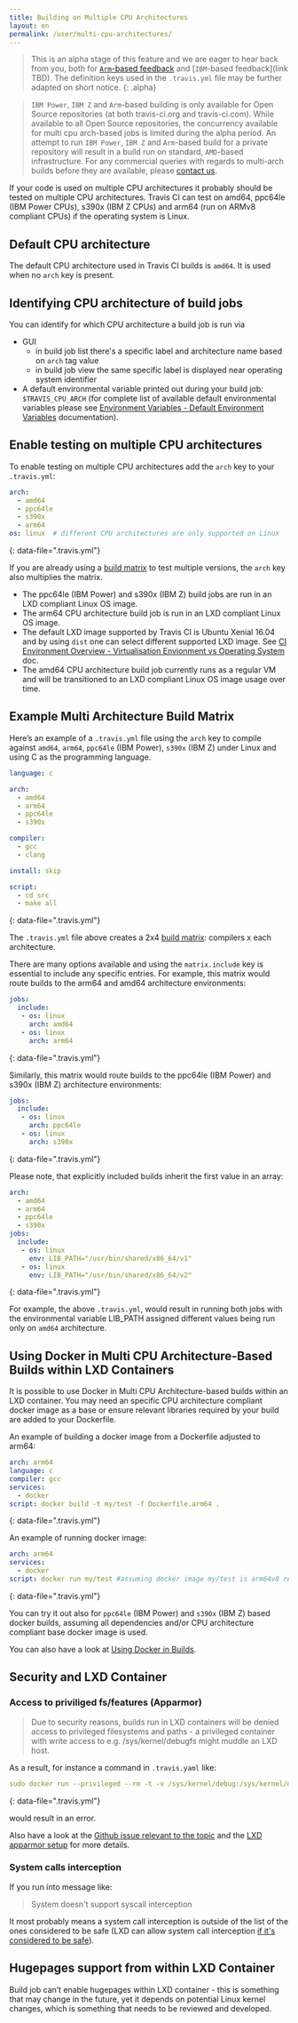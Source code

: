```yaml
---
title: Building on Multiple CPU Architectures
layout: en
permalink: /user/multi-cpu-architectures/
---
```


> This is an alpha stage of this feature and we are eager to hear back from you, both for [`Arm`-based feedback](https://travis-ci.community/t/about-the-arm-cpu-architecture-category/5336) and [`IBM`-based feedback](link TBD). The definition keys used in the `.travis.yml` file may be further adapted on short notice.
{: .alpha}

> `IBM Power`, `IBM Z` and `Arm`-based building is only available for Open Source repositories (at both travis-ci.org and travis-ci.com). While available to all Open Source repositories, the concurrency available for multi cpu arch-based jobs is limited during the alpha period.
> An attempt to run `IBM Power`, `IBM Z` and `Arm`-based build for a private repository will result in a build run on standard, `AMD`-based infrastructure. For any commercial queries with regards to multi-arch builds before they are available, please [contact us](mailto:support@travis-ci.com).

If your code is used on multiple CPU architectures it probably should be tested on multiple CPU architectures. Travis CI can test on amd64, ppc64le (IBM Power CPUs), s390x (IBM Z CPUs) and arm64 (run on ARMv8 compliant CPUs) if the operating system is Linux.

## Default CPU architecture

The default CPU architecture used in Travis CI builds is `amd64`. It is used when no `arch` key is present. 

## Identifying CPU architecture of build jobs

You can identify for which CPU architecture a build job is run via

- GUI
  - in build job list there's a specific label and architecture name based on `arch` tag value
  - in build job view the same specific label is displayed near operating system identifier
- A default environmental variable printed out during your build job: `$TRAVIS_CPU_ARCH` (for complete list of available default environmental variables please see [Environment Variables - Default Environment Variables](https://docs.travis-ci.com/user/environment-variables/#default-environment-variables) documentation). 


## Enable testing on multiple CPU architectures

To enable testing on multiple CPU architectures add the `arch` key to your `.travis.yml`:

```yaml
arch:
  - amd64
  - ppc64le
  - s390x
  - arm64
os: linux  # different CPU architectures are only supported on Linux
```
{: data-file=".travis.yml"}

If you are already using a [build matrix](/user/customizing-the-build/#build-matrix) to test multiple versions, the `arch` key also multiplies the matrix.

- The ppc64le (IBM Power) and s390x (IBM Z) build jobs are run in an LXD compliant Linux OS image. 
- The arm64 CPU architecture build job is run in an LXD compliant Linux OS image.
- The default LXD image supported by Travis CI is Ubuntu Xenial 16.04 and by using `dist` one can select different supported LXD image. See [CI Environment Overview - Virtualisation Envionment vs Operating System](https://docs.travis-ci.com/user/reference/overview/#virtualisation-environment-vs-operating-system) doc.
- The amd64 CPU architecture build job currently runs as a regular VM and will be transitioned to an LXD compliant Linux OS image usage over time.

## Example Multi Architecture Build Matrix

Here’s an example of a `.travis.yml` file using the `arch` key to compile against `amd64`, `arm64`, `ppc64le` (IBM Power), `s390x` (IBM Z) under Linux and using C as the programming language. 

```yaml
language: c

arch:
  - amd64
  - arm64
  - ppc64le
  - s390x

compiler:
  - gcc
  - clang

install: skip

script:
  - cd src
  - make all
```
{: data-file=".travis.yml"}

The `.travis.yml` file above creates a 2x4 [build matrix](/user/customizing-the-build/#build-matrix): compilers x each architecture.

There are many options available and using the `matrix.include` key is essential to include any specific entries. For example, this matrix would route builds to the arm64 and amd64 architecture environments:

```yaml
jobs:
  include:
   - os: linux
     arch: amd64
   - os: linux
     arch: arm64
```
{: data-file=".travis.yml"}

Similarly, this matrix would route builds to the ppc64le (IBM Power) and s390x (IBM Z) architecture environments:

```yaml
jobs:
  include:
   - os: linux
     arch: ppc64le
   - os: linux
     arch: s390x
```
{: data-file=".travis.yml"}

Please note, that explicitly included builds inherit the first value in an array:

```yaml
arch:
  - amd64
  - arm64
  - ppc64le
  - s390x
jobs:
  include:
   - os: linux
     env: LIB_PATH="/usr/bin/shared/x86_64/v1"
   - os: linux
     env: LIB_PATH="/usr/bin/shared/x86_64/v2"
```
{: data-file=".travis.yml"}

For example, the above `.travis.yml`, would result in running both jobs with the environmental variable LIB_PATH assigned different values being run only on `amd64` architecture.

## Using Docker in Multi CPU Architecture-Based Builds within LXD Containers

It is possible to use Docker in Multi CPU Architecture-based builds within an LXD container. You may need an specific CPU architecture compliant docker image as a base or ensure relevant libraries required by your build are added to your Dockerfile.

An example of building a docker image from a Dockerfile adjusted to arm64:

```yaml
arch: arm64
language: c
compiler: gcc
services:
  - docker
script: docker build -t my/test -f Dockerfile.arm64 .
```
{: data-file=".travis.yml"}

An example of running docker image:

```yaml
arch: arm64
services:
  - docker
script: docker run my/test #assuming docker image my/test is arm64v8 ready
```
{: data-file=".travis.yml"}

You can try it out also for `ppc64le` (IBM Power) and `s390x` (IBM Z) based docker builds, assuming all dependencies and/or CPU architecture compliant base docker image is used.

You can also have a look at [Using Docker in Builds](user/docker/).

## Security and LXD Container

### Access to priviliged fs/features (Apparmor)

> Due to security reasons, builds run in LXD containers will be denied access to privileged filesystems and paths - a privileged container with write access to e.g. /sys/kernel/debugfs might muddle an LXD host.

As a result, for instance a command in `.travis.yaml` like:
```yaml
sudo docker run --privileged --rm -t -v /sys/kernel/debug:/sys/kernel/debug:rw
```
{: data-file=".travis.yml"}

would result in an error.

Also have a look at the [Github issue relevant to the topic](https://github.com/lxc/lxd/issues/2661) and the [LXD apparmor setup](https://github.com/lxc/lxd/blob/master/lxd/apparmor/apparmor.go) for more details.

### System calls interception


If you run into message like:

> System doesn't support syscall interception

It most probably means a system call interception is outside of the list of the ones considered to be safe (LXD can allow system call interception [if it's considered to be safe](https://github.com/lxc/lxd/blob/master/doc/syscall-interception.md)). 

## Hugepages support from within LXD Container

Build job can’t enable hugepages within LXD container - this is something that may change in the future, yet it depends on potential Linux kernel changes, which is something that needs to be reviewed and developed.
